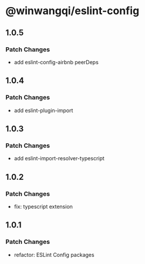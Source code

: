 # @winwangqi/eslint-config

## 1.0.5

### Patch Changes

- add eslint-config-airbnb peerDeps

## 1.0.4

### Patch Changes

- add eslint-plugin-import

## 1.0.3

### Patch Changes

- add eslint-import-resolver-typescript

## 1.0.2

### Patch Changes

- fix: typescript extension

## 1.0.1

### Patch Changes

- refactor: ESLint Config packages
